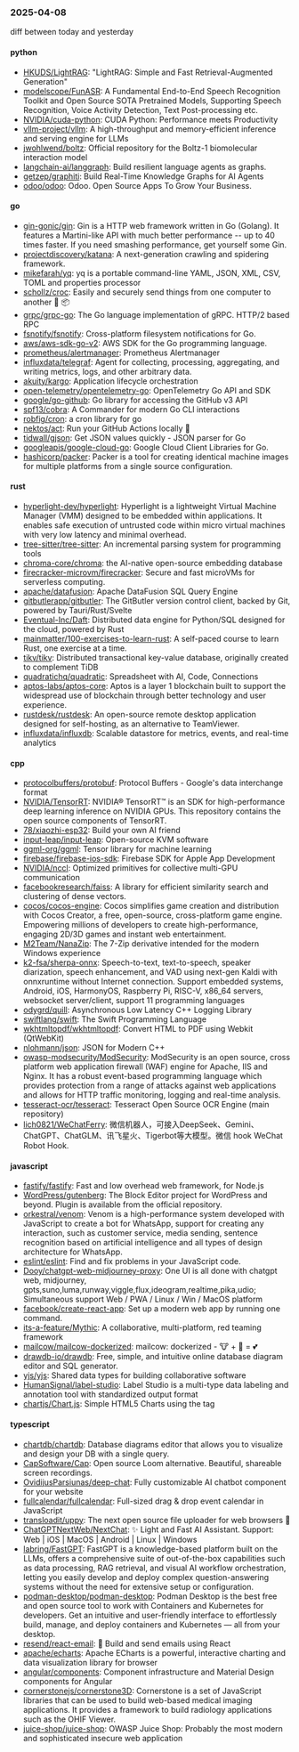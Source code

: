 ### 2025-04-08
diff between today and yesterday

#### python
* [HKUDS/LightRAG](https://github.com/HKUDS/LightRAG): "LightRAG: Simple and Fast Retrieval-Augmented Generation"
* [modelscope/FunASR](https://github.com/modelscope/FunASR): A Fundamental End-to-End Speech Recognition Toolkit and Open Source SOTA Pretrained Models, Supporting Speech Recognition, Voice Activity Detection, Text Post-processing etc.
* [NVIDIA/cuda-python](https://github.com/NVIDIA/cuda-python): CUDA Python: Performance meets Productivity
* [vllm-project/vllm](https://github.com/vllm-project/vllm): A high-throughput and memory-efficient inference and serving engine for LLMs
* [jwohlwend/boltz](https://github.com/jwohlwend/boltz): Official repository for the Boltz-1 biomolecular interaction model
* [langchain-ai/langgraph](https://github.com/langchain-ai/langgraph): Build resilient language agents as graphs.
* [getzep/graphiti](https://github.com/getzep/graphiti): Build Real-Time Knowledge Graphs for AI Agents
* [odoo/odoo](https://github.com/odoo/odoo): Odoo. Open Source Apps To Grow Your Business.

#### go
* [gin-gonic/gin](https://github.com/gin-gonic/gin): Gin is a HTTP web framework written in Go (Golang). It features a Martini-like API with much better performance -- up to 40 times faster. If you need smashing performance, get yourself some Gin.
* [projectdiscovery/katana](https://github.com/projectdiscovery/katana): A next-generation crawling and spidering framework.
* [mikefarah/yq](https://github.com/mikefarah/yq): yq is a portable command-line YAML, JSON, XML, CSV, TOML and properties processor
* [schollz/croc](https://github.com/schollz/croc): Easily and securely send things from one computer to another 🐊 📦
* [grpc/grpc-go](https://github.com/grpc/grpc-go): The Go language implementation of gRPC. HTTP/2 based RPC
* [fsnotify/fsnotify](https://github.com/fsnotify/fsnotify): Cross-platform filesystem notifications for Go.
* [aws/aws-sdk-go-v2](https://github.com/aws/aws-sdk-go-v2): AWS SDK for the Go programming language.
* [prometheus/alertmanager](https://github.com/prometheus/alertmanager): Prometheus Alertmanager
* [influxdata/telegraf](https://github.com/influxdata/telegraf): Agent for collecting, processing, aggregating, and writing metrics, logs, and other arbitrary data.
* [akuity/kargo](https://github.com/akuity/kargo): Application lifecycle orchestration
* [open-telemetry/opentelemetry-go](https://github.com/open-telemetry/opentelemetry-go): OpenTelemetry Go API and SDK
* [google/go-github](https://github.com/google/go-github): Go library for accessing the GitHub v3 API
* [spf13/cobra](https://github.com/spf13/cobra): A Commander for modern Go CLI interactions
* [robfig/cron](https://github.com/robfig/cron): a cron library for go
* [nektos/act](https://github.com/nektos/act): Run your GitHub Actions locally 🚀
* [tidwall/gjson](https://github.com/tidwall/gjson): Get JSON values quickly - JSON parser for Go
* [googleapis/google-cloud-go](https://github.com/googleapis/google-cloud-go): Google Cloud Client Libraries for Go.
* [hashicorp/packer](https://github.com/hashicorp/packer): Packer is a tool for creating identical machine images for multiple platforms from a single source configuration.

#### rust
* [hyperlight-dev/hyperlight](https://github.com/hyperlight-dev/hyperlight): Hyperlight is a lightweight Virtual Machine Manager (VMM) designed to be embedded within applications. It enables safe execution of untrusted code within micro virtual machines with very low latency and minimal overhead.
* [tree-sitter/tree-sitter](https://github.com/tree-sitter/tree-sitter): An incremental parsing system for programming tools
* [chroma-core/chroma](https://github.com/chroma-core/chroma): the AI-native open-source embedding database
* [firecracker-microvm/firecracker](https://github.com/firecracker-microvm/firecracker): Secure and fast microVMs for serverless computing.
* [apache/datafusion](https://github.com/apache/datafusion): Apache DataFusion SQL Query Engine
* [gitbutlerapp/gitbutler](https://github.com/gitbutlerapp/gitbutler): The GitButler version control client, backed by Git, powered by Tauri/Rust/Svelte
* [Eventual-Inc/Daft](https://github.com/Eventual-Inc/Daft): Distributed data engine for Python/SQL designed for the cloud, powered by Rust
* [mainmatter/100-exercises-to-learn-rust](https://github.com/mainmatter/100-exercises-to-learn-rust): A self-paced course to learn Rust, one exercise at a time.
* [tikv/tikv](https://github.com/tikv/tikv): Distributed transactional key-value database, originally created to complement TiDB
* [quadratichq/quadratic](https://github.com/quadratichq/quadratic): Spreadsheet with AI, Code, Connections
* [aptos-labs/aptos-core](https://github.com/aptos-labs/aptos-core): Aptos is a layer 1 blockchain built to support the widespread use of blockchain through better technology and user experience.
* [rustdesk/rustdesk](https://github.com/rustdesk/rustdesk): An open-source remote desktop application designed for self-hosting, as an alternative to TeamViewer.
* [influxdata/influxdb](https://github.com/influxdata/influxdb): Scalable datastore for metrics, events, and real-time analytics

#### cpp
* [protocolbuffers/protobuf](https://github.com/protocolbuffers/protobuf): Protocol Buffers - Google's data interchange format
* [NVIDIA/TensorRT](https://github.com/NVIDIA/TensorRT): NVIDIA® TensorRT™ is an SDK for high-performance deep learning inference on NVIDIA GPUs. This repository contains the open source components of TensorRT.
* [78/xiaozhi-esp32](https://github.com/78/xiaozhi-esp32): Build your own AI friend
* [input-leap/input-leap](https://github.com/input-leap/input-leap): Open-source KVM software
* [ggml-org/ggml](https://github.com/ggml-org/ggml): Tensor library for machine learning
* [firebase/firebase-ios-sdk](https://github.com/firebase/firebase-ios-sdk): Firebase SDK for Apple App Development
* [NVIDIA/nccl](https://github.com/NVIDIA/nccl): Optimized primitives for collective multi-GPU communication
* [facebookresearch/faiss](https://github.com/facebookresearch/faiss): A library for efficient similarity search and clustering of dense vectors.
* [cocos/cocos-engine](https://github.com/cocos/cocos-engine): Cocos simplifies game creation and distribution with Cocos Creator, a free, open-source, cross-platform game engine. Empowering millions of developers to create high-performance, engaging 2D/3D games and instant web entertainment.
* [M2Team/NanaZip](https://github.com/M2Team/NanaZip): The 7-Zip derivative intended for the modern Windows experience
* [k2-fsa/sherpa-onnx](https://github.com/k2-fsa/sherpa-onnx): Speech-to-text, text-to-speech, speaker diarization, speech enhancement, and VAD using next-gen Kaldi with onnxruntime without Internet connection. Support embedded systems, Android, iOS, HarmonyOS, Raspberry Pi, RISC-V, x86_64 servers, websocket server/client, support 11 programming languages
* [odygrd/quill](https://github.com/odygrd/quill): Asynchronous Low Latency C++ Logging Library
* [swiftlang/swift](https://github.com/swiftlang/swift): The Swift Programming Language
* [wkhtmltopdf/wkhtmltopdf](https://github.com/wkhtmltopdf/wkhtmltopdf): Convert HTML to PDF using Webkit (QtWebKit)
* [nlohmann/json](https://github.com/nlohmann/json): JSON for Modern C++
* [owasp-modsecurity/ModSecurity](https://github.com/owasp-modsecurity/ModSecurity): ModSecurity is an open source, cross platform web application firewall (WAF) engine for Apache, IIS and Nginx. It has a robust event-based programming language which provides protection from a range of attacks against web applications and allows for HTTP traffic monitoring, logging and real-time analysis.
* [tesseract-ocr/tesseract](https://github.com/tesseract-ocr/tesseract): Tesseract Open Source OCR Engine (main repository)
* [lich0821/WeChatFerry](https://github.com/lich0821/WeChatFerry): 微信机器人，可接入DeepSeek、Gemini、ChatGPT、ChatGLM、讯飞星火、Tigerbot等大模型。微信 hook WeChat Robot Hook.

#### javascript
* [fastify/fastify](https://github.com/fastify/fastify): Fast and low overhead web framework, for Node.js
* [WordPress/gutenberg](https://github.com/WordPress/gutenberg): The Block Editor project for WordPress and beyond. Plugin is available from the official repository.
* [orkestral/venom](https://github.com/orkestral/venom): Venom is a high-performance system developed with JavaScript to create a bot for WhatsApp, support for creating any interaction, such as customer service, media sending, sentence recognition based on artificial intelligence and all types of design architecture for WhatsApp.
* [eslint/eslint](https://github.com/eslint/eslint): Find and fix problems in your JavaScript code.
* [Dooy/chatgpt-web-midjourney-proxy](https://github.com/Dooy/chatgpt-web-midjourney-proxy): One UI is all done with chatgpt web, midjourney, gpts,suno,luma,runway,viggle,flux,ideogram,realtime,pika,udio; Simultaneous support Web / PWA / Linux / Win / MacOS platform
* [facebook/create-react-app](https://github.com/facebook/create-react-app): Set up a modern web app by running one command.
* [its-a-feature/Mythic](https://github.com/its-a-feature/Mythic): A collaborative, multi-platform, red teaming framework
* [mailcow/mailcow-dockerized](https://github.com/mailcow/mailcow-dockerized): mailcow: dockerized - 🐮 + 🐋 = 💕
* [drawdb-io/drawdb](https://github.com/drawdb-io/drawdb): Free, simple, and intuitive online database diagram editor and SQL generator.
* [yjs/yjs](https://github.com/yjs/yjs): Shared data types for building collaborative software
* [HumanSignal/label-studio](https://github.com/HumanSignal/label-studio): Label Studio is a multi-type data labeling and annotation tool with standardized output format
* [chartjs/Chart.js](https://github.com/chartjs/Chart.js): Simple HTML5 Charts using the <canvas> tag

#### typescript
* [chartdb/chartdb](https://github.com/chartdb/chartdb): Database diagrams editor that allows you to visualize and design your DB with a single query.
* [CapSoftware/Cap](https://github.com/CapSoftware/Cap): Open source Loom alternative. Beautiful, shareable screen recordings.
* [OvidijusParsiunas/deep-chat](https://github.com/OvidijusParsiunas/deep-chat): Fully customizable AI chatbot component for your website
* [fullcalendar/fullcalendar](https://github.com/fullcalendar/fullcalendar): Full-sized drag & drop event calendar in JavaScript
* [transloadit/uppy](https://github.com/transloadit/uppy): The next open source file uploader for web browsers 🐶
* [ChatGPTNextWeb/NextChat](https://github.com/ChatGPTNextWeb/NextChat): ✨ Light and Fast AI Assistant. Support: Web | iOS | MacOS | Android | Linux | Windows
* [labring/FastGPT](https://github.com/labring/FastGPT): FastGPT is a knowledge-based platform built on the LLMs, offers a comprehensive suite of out-of-the-box capabilities such as data processing, RAG retrieval, and visual AI workflow orchestration, letting you easily develop and deploy complex question-answering systems without the need for extensive setup or configuration.
* [podman-desktop/podman-desktop](https://github.com/podman-desktop/podman-desktop): Podman Desktop is the best free and open source tool to work with Containers and Kubernetes for developers. Get an intuitive and user-friendly interface to effortlessly build, manage, and deploy containers and Kubernetes — all from your desktop.
* [resend/react-email](https://github.com/resend/react-email): 💌 Build and send emails using React
* [apache/echarts](https://github.com/apache/echarts): Apache ECharts is a powerful, interactive charting and data visualization library for browser
* [angular/components](https://github.com/angular/components): Component infrastructure and Material Design components for Angular
* [cornerstonejs/cornerstone3D](https://github.com/cornerstonejs/cornerstone3D): Cornerstone is a set of JavaScript libraries that can be used to build web-based medical imaging applications. It provides a framework to build radiology applications such as the OHIF Viewer.
* [juice-shop/juice-shop](https://github.com/juice-shop/juice-shop): OWASP Juice Shop: Probably the most modern and sophisticated insecure web application
